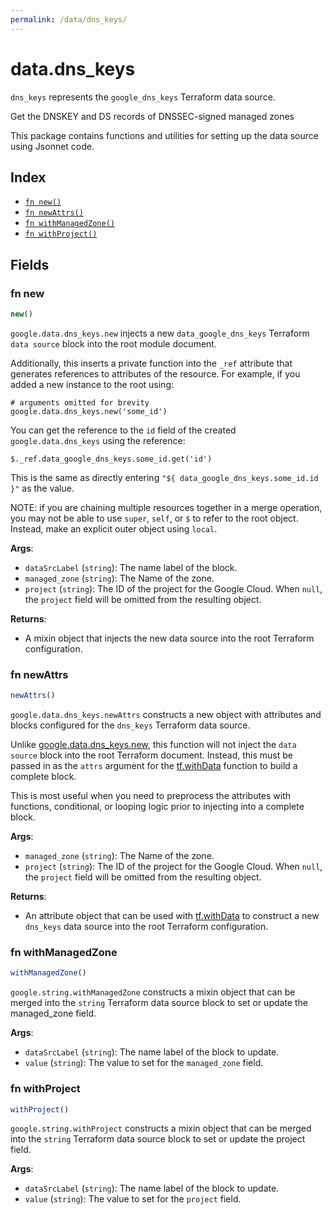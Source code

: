 ```yaml
---
permalink: /data/dns_keys/
---
```


# data.dns_keys

`dns_keys` represents the `google_dns_keys` Terraform data source.

Get the DNSKEY and DS records of DNSSEC-signed managed zones

This package contains functions and utilities for setting up the data source using Jsonnet code.


## Index

* [`fn new()`](#fn-new)
* [`fn newAttrs()`](#fn-newattrs)
* [`fn withManagedZone()`](#fn-withmanagedzone)
* [`fn withProject()`](#fn-withproject)

## Fields

### fn new

```ts
new()
```


`google.data.dns_keys.new` injects a new `data_google_dns_keys` Terraform `data source`
block into the root module document.

Additionally, this inserts a private function into the `_ref` attribute that generates references to attributes of the
resource. For example, if you added a new instance to the root using:

    # arguments omitted for brevity
    google.data.dns_keys.new('some_id')

You can get the reference to the `id` field of the created `google.data.dns_keys` using the reference:

    $._ref.data_google_dns_keys.some_id.get('id')

This is the same as directly entering `"${ data_google_dns_keys.some_id.id }"` as the value.

NOTE: if you are chaining multiple resources together in a merge operation, you may not be able to use `super`, `self`,
or `$` to refer to the root object. Instead, make an explicit outer object using `local`.

**Args**:
  - `dataSrcLabel` (`string`): The name label of the block.
  - `managed_zone` (`string`): The Name of the zone.
  - `project` (`string`): The ID of the project for the Google Cloud. When `null`, the `project` field will be omitted from the resulting object.

**Returns**:
- A mixin object that injects the new data source into the root Terraform configuration.


### fn newAttrs

```ts
newAttrs()
```


`google.data.dns_keys.newAttrs` constructs a new object with attributes and blocks configured for the `dns_keys`
Terraform data source.

Unlike [google.data.dns_keys.new](#fn-new), this function will not inject the `data source`
block into the root Terraform document. Instead, this must be passed in as the `attrs` argument for the
[tf.withData](https://github.com/tf-libsonnet/core/tree/main/docs#fn-withdata) function to build a complete block.

This is most useful when you need to preprocess the attributes with functions, conditional, or looping logic prior to
injecting into a complete block.

**Args**:
  - `managed_zone` (`string`): The Name of the zone.
  - `project` (`string`): The ID of the project for the Google Cloud. When `null`, the `project` field will be omitted from the resulting object.

**Returns**:
  - An attribute object that can be used with [tf.withData](https://github.com/tf-libsonnet/core/tree/main/docs#fn-withdata) to construct a new `dns_keys` data source into the root Terraform configuration.


### fn withManagedZone

```ts
withManagedZone()
```

`google.string.withManagedZone` constructs a mixin object that can be merged into the `string`
Terraform data source block to set or update the managed_zone field.



**Args**:
  - `dataSrcLabel` (`string`): The name label of the block to update.
  - `value` (`string`): The value to set for the `managed_zone` field.


### fn withProject

```ts
withProject()
```

`google.string.withProject` constructs a mixin object that can be merged into the `string`
Terraform data source block to set or update the project field.



**Args**:
  - `dataSrcLabel` (`string`): The name label of the block to update.
  - `value` (`string`): The value to set for the `project` field.
